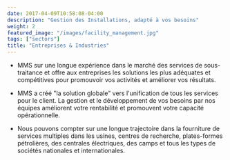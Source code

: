 ```yaml
---
date: 2017-04-09T10:58:08-04:00
description: "Gestion des Installations, adapté à vos besoins"
weight: 2
featured_image: "/images/facility_management.jpg"
tags: ["sectors"]
title: "Entreprises & Industries"
---
```


- MMS sur une longue expérience dans le marché des services de sous-traitance et offre aux entreprises les solutions les plus adéquates et compétitives pour promouvoir vos activités et améliorer vos résultats.

- MMS a créé "la solution globale" vers l'unification de tous les services pour le client. La gestion et le développement de vos besoins par nos équipes améliorent votre rentabilité et promouvent votre capacité opérationnelle.

- Nous pouvons compter sur une longue trajectoire dans la fourniture de services multiples dans les usines, centres de recherche, plates-formes pétrolières, des centrales électriques, des camps et tous les types de sociétés nationales et internationales.